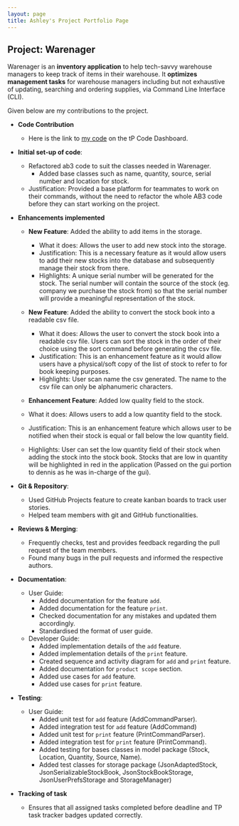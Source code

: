 ```yaml
---
layout: page
title: Ashley's Project Portfolio Page
---
```


## Project: Warenager

Warenager is an **inventory application** to help tech-savvy warehouse managers to keep track of items in their warehouse.
It **optimizes management tasks** for warehouse managers including but not exhaustive of updating,
searching and ordering supplies, via Command Line Interface (CLI).

Given below are my contributions to the project.

* **Code Contribution**
  * Here is the link to [my code](https://nus-cs2103-ay2021s1.github.io/tp-dashboard/#breakdown=true&search=ashley&sort=groupTitle&sortWithin=title&since=2020-08-14&timeframe=commit&mergegroup=&groupSelect=groupByRepos&checkedFileTypes=docs~functional-code~test-code~other&tabOpen=true&tabType=authorship&tabAuthor=Ashley-Lau&tabRepo=AY2021S1-CS2103T-T15-3%2Ftp%5Bmaster%5D&authorshipIsMergeGroup=false&authorshipFileTypes=docs~functional-code~test-code~other)
  on the tP Code Dashboard.

* **Initial set-up of code**:
  * Refactored ab3 code to suit the classes needed in Warenager.
    * Added base classes such as name, quantity, source, serial number and location for stock.
  * Justification: Provided a base platform for teammates to work on their commands,
   without the need to refactor the whole AB3 code before they can start working on the project.

* **Enhancements implemented**
  * **New Feature**: Added the ability to add items in the storage.
    * What it does: Allows the user to add new stock into the storage.
    * Justification: This is a necessary feature as it would allow users to add their new stocks into the
    database and subsequently manage their stock from there.
    * Highlights: A unique serial number will be generated for the stock.
     The serial number will contain the source of the stock (eg. company we purchase the stock from)
     so that the serial number will provide a meaningful representation of the stock.
    
  * **New Feature**: Added the ability to convert the stock book into a readable csv file.
    * What it does: Allows the user to convert the stock book into a readable csv file. Users can sort 
    the stock in the order of their choice using the sort command before generating the csv file.
    * Justification: This is an enhancement feature as it would allow users have a physical/soft copy of the list of stock
    to refer to for book keeping purposes.
    * Highlights: User scan name the csv generated. The name to the csv file can only be alphanumeric characters.
  
  * **Enhancement Feature**: Added low quality field to the stock.
   * What it does: Allows users to add a low quantity field to the stock.
   * Justification: This is an enhancement feature which allows user to be notified when their stock is equal
    or fall below the low quantity field.
    * Highlights: User can set the low quantity field of their stock when adding the stock into the stock book.
     Stocks that are low in quantity will be highlighted in red in the application (Passed on the gui portion to dennis
     as he was in-charge of the gui).
  
* **Git & Repository**:
  * Used GitHub Projects feature to create kanban boards to track user stories.
  * Helped team members with git and GitHub functionalities.

* **Reviews & Merging**:
  * Frequently checks, test and provides feedback regarding the pull request of the team members.
  * Found many bugs in the pull requests and informed the respective authors.

* **Documentation**:
  * User Guide:
    * Added documentation for the feature `add`.
    * Added documentation for the feature `print`.
    * Checked documentation for any mistakes and updated them accordingly.
    * Standardised the format of user guide.
  * Developer Guide:
    * Added implementation details of the `add` feature.
    * Added implementation details of the `print` feature.
    * Created sequence and activity diagram for `add` and `print` feature.
    * Added documentation for `product scope` section.
    * Added use cases for `add` feature.
    * Added use cases for `print` feature.

* **Testing**:
  * User Guide:
    * Added unit test for `add` feature (AddCommandParser).
    * Added integration test for `add` feature (AddCommand)
    * Added unit test for `print` feature (PrintCommandParser).
    * Added integration test for `print` feature (PrintCommand).
    * Added testing for bases classes in model package (Stock, Location, Quantity, Source, Name).
    * Added test classes for storage package (JsonAdaptedStock, JsonSerializableStockBook,
     JsonStockBookStorage, JsonUserPrefsStorage and StorageManager)

* **Tracking of task**
  * Ensures that all assigned tasks completed before deadline and TP task tracker badges updated correctly.

